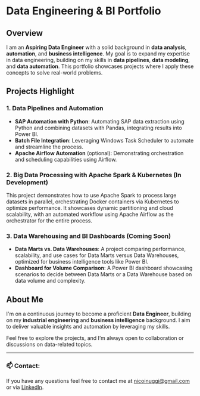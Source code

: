 # Data Engineering & BI Portfolio

## Overview

I am an **Aspiring Data Engineer** with a solid background in **data analysis**, **automation**, and **business intelligence**. My goal is to expand my expertise in data engineering, building on my skills in **data pipelines**, **data modeling**, and **data automation**. This portfolio showcases projects where I apply these concepts to solve real-world problems.

## Projects Highlight

### 1. Data Pipelines and Automation
- **SAP Automation with Python**: Automating SAP data extraction using Python and combining datasets with Pandas, integrating results into Power BI.
- **Batch File Integration**: Leveraging Windows Task Scheduler to automate and streamline the process.
- **Apache Airflow Automation** (optional): Demonstrating orchestration and scheduling capabilities using Airflow.


### 2. Big Data Processing with Apache Spark & Kubernetes (In Development)
This project demonstrates how to use Apache Spark to process large datasets in parallel, orchestrating Docker containers via Kubernetes to optimize performance. It showcases dynamic partitioning and cloud scalability, with an automated workflow using Apache Airflow as the orchestrator for the entire process.

### 3. Data Warehousing and BI Dashboards (Coming Soon)
- **Data Marts vs. Data Warehouses**: A project comparing performance, scalability, and use cases for Data Marts versus Data Warehouses, optimized for business intelligence tools like Power BI.
- **Dashboard for Volume Comparison**: A Power BI dashboard showcasing scenarios to decide between Data Marts or a Data Warehouse based on data volume and complexity.

## About Me

I'm on a continuous journey to become a proficient **Data Engineer**, building on my **industrial engineering** and **business intelligence** background. I aim to deliver valuable insights and automation by leveraging my skills.

Feel free to explore the projects, and I’m always open to collaboration or discussions on data-related topics.



















---

### 📫 **Contact:**
If you have any questions feel free to contact me at [nicoinuggi@gmail.com](mailto:nicoinuggi@gmail.com) or via [LinkedIn](https://www.linkedin.com/in/nicolas-inuggi).
